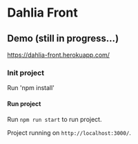# Dahlia Front


## Demo (still in progress...)

https://dahlia-front.herokuapp.com/

### Init project

Run 'npm install'

#### Run project

Run `npm run start` to run project.

Project running on `http://localhost:3000/`.

